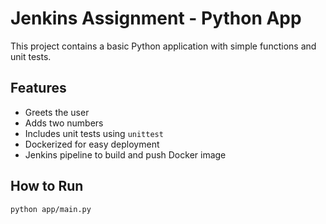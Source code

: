 # Jenkins Assignment - Python App

This project contains a basic Python application with simple functions and unit tests.

## Features

- Greets the user
- Adds two numbers
- Includes unit tests using `unittest`
- Dockerized for easy deployment
- Jenkins pipeline to build and push Docker image

## How to Run

```bash
python app/main.py
